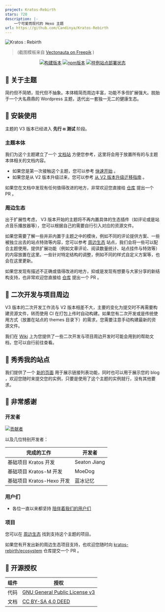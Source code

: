 ```yaml
---
project: Kratos-Rebirth
stars: 720
description: |-
    一个可爱而现代的 Hexo 主题
url: https://github.com/Candinya/Kratos-Rebirth
---
```


![Kratos : Rebirth](https://candymade.net/assets/screenshots/kratos-rebirth/all-platforms.png)

> (截图模板来自 [Vectonauta on Freepik](https://www.freepik.com/free-psd/isolated-tablet-laptop-smartphone-composition_40505824.htm) )

<div align="center">

[![构建版本](https://img.shields.io/github/v/release/Candinya/Kratos-Rebirth?style=for-the-badge)](https://github.com/Candinya/Kratos-Rebirth/releases/latest)
[![npm版本](https://img.shields.io/npm/v/hexo-theme-kratos-rebirth?color=red&logo=npm&style=for-the-badge)](https://www.npmjs.com/package/hexo-theme-kratos-rebirth)
[![样例站点部署状态](https://img.shields.io/github/actions/workflow/status/Candinya/Kratos-Rebirth/build-demo.yml?style=for-the-badge&logo=github&label=Build%20Demo%20Site)](https://dev.krt.moe/)

</div>

## 🍭 关于主题

简约但不简陋，现代但不抽象。本体精简而周边丰富，功能不多但扩展强大。脱胎于一个大名鼎鼎的 Wordpress 主题，迭代出一套独一无二的健康生态。

## 🎁 安装使用

主题的 V3 版本已经进入 **先行 α 测试** 阶段。

### 主题本体

我们为这个主题建立了一个 [文档站](https://wiki.krt.moe) 方便您参考，这里将会用于放置所有的与主题本体相关的文档内容。

- 如果您是第一次接触这个主题，您可以参考 [快速开始](https://wiki.krt.moe/posts/quickstart/) 。
- 如果您是从 V2 版本升级过来，您可以参考 [从 V2 版本升级迁移指南](https://wiki.krt.moe/posts/from-v2-migration-guide/) 。

如果您在文档中发现有任何值得改进的地方，非常欢迎您直接给 [仓库](https://github.com/kratos-rebirth/wiki) 提出一个 PR 。

### 周边生态

出于扩展性考虑， V3 版本开始的主题将不再内置具体的生态插件（如评论或是站点音乐播放器等），您可以根据自己的需要自行引入对应的资源文件。

如果您需要了解一些并非内置于主题之中的模块，例如不同的评论提供方案、一些被独立出去的站点特效等内容，您可以参考 [周边生态](https://eco.krt.moe/) 站点，我们会将一些可以配合主题使用，提供扩展功能（例如文章评论、阅读数量统计、站点挂件与特效等）的内容放置在这里。一些针对特定结构的调整，例如不同的样式自定义方案等，也会在这里更新。

如果您发现有描述不正确或值得改进的地方，抑或是发现有想要与大家分享的新结构支持，也非常欢迎您直接给 [仓库](https://github.com/kratos-rebirth/ecosystem) 提出一个 PR 。

## 🍩 二次开发与项目周边

V3 版本的二次开发工作流与 V2 版本相差不大，主要的变化为提交时不再需要构建资源文件，转而使用 CI 在打包上传时自动构建。如果您有二次开发或是传统使用方式（放置在站点的 themes 目录下）的需求，您需要注意手动构建最新的资源文件。

我们在 [Wiki](https://wiki.krt.moe/#%E5%BC%80%E5%8F%91%E8%80%85%E7%9A%84%E5%AE%9E%E9%AA%8C%E5%AE%A4) 上为您提供了一些二次开发与项目周边开发时可能会用到的帮助文档，您可以自行前往查看。

## 🎊 秀秀我的站点

我们提供了一个 [新的页面](https://awesome.krt.moe/) 用于展示链接列表功能，同时也可以用于展示您的 blog ，欢迎您随时来提交您的实例，只要是使用了这个主题的实例就行，没有其他要求。

## 💞 非常感谢

### 开发者

[![贡献者](https://kratos-rebirth.github.io/contributors-graph/contributors.svg)](https://github.com/Candinya/Kratos-Rebirth/graphs/contributors)

以及几位特别开发者：

| 完成的工作                | 开发者       |
| ------------------------- | ------------ |
| 基础项目 Kratos 开发      | Seaton Jiang |
| 基础项目 Kratos-M 开发    | MoeDog       |
| 基础项目 Kratos-Hexo 开发 | 蓝冰记忆     |

### 用户们

- 各位一直以来都坚持 [陪伴着我们的用户们](https://awesome.krt.moe/)

### 项目

您可以在 [周边生态](https://eco.krt.moe/) 找到支持这个主题的项目。

如果您有开发出新的周边生态项目支持，也欢迎您随时向 [kratos-rebirth/ecosystem](https://github.com/kratos-rebirth/ecosystem) 仓库提交一个 PR 。

## 📜 开源授权

| 组件 | 授权                            |
| ---- | ------------------------------- |
| 代码 | [GNU General Public License v3] |
| 文档 | [CC BY-SA 4.0 DEED]             |

[GNU General Public License v3]: https://www.gnu.org/licenses/gpl-3.0.zh-cn.html
[CC BY-SA 4.0 DEED]: https://creativecommons.org/licenses/by-sa/4.0/deed.zh-hans

